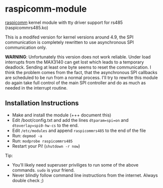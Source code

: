 # raspicomm-module
[raspicomm](https://github.com/Martin-Furter/raspicomm-module) kernel module with tty driver support for rs485 (raspicommrs485.ko)

This is a modifed version for kernel versions around 4.9, the SPI communication is completely rewritten to use asynchronous SPI communication only.

**WARNING**: Unfortunately this version does not work reliable. Under load interrupts from the MAX3140 can get lost which leads to a temporary deadlock. Sending at least one byte seems to reset the communication. I think the problem comes from the fact, that the asynchronous SPI callbacks are scheduled to be run from a normal process. I'll try to rewrite this module do again take full control of the main SPI controller and do as much as needed in the interrupt routine.

## Installation Instructions

 * Make and install the module (+++ document this)
 * Edit /boot/config.txt and add the lines `dtparam=spi=on` and `dtoverlay=spi0-hw-cs` to the end.
 * Edit `/etc/modules` and append `raspicommrs485` to the end of the file
 * Run: `depmod -a`
 * Run: `modprobe raspicommrs485`
 * Restart your Pi! (`shutdown -r now`)
 
Tip:
 * You'll likely need superuser priviliges to run some of the above commands. `sudo` is your friend.
 * Never blindly follow command line instructions from the internet. Always double check ;)

